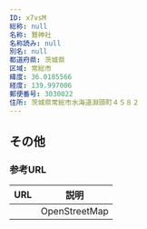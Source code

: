 ```yaml
---
ID: x7vsM
総称: null
名称: 鷲神社
名称読み: null
別名: null
都道府県: 茨城県
区域: 常総市
緯度: 36.0185566
経度: 139.997006
郵便番号: 3030022
住所: 茨城県常総市水海道淵頭町４５８２
---
```


## その他

### 参考URL

| URL | 説明          |
| --- | ------------- |
|     | OpenStreetMap |
